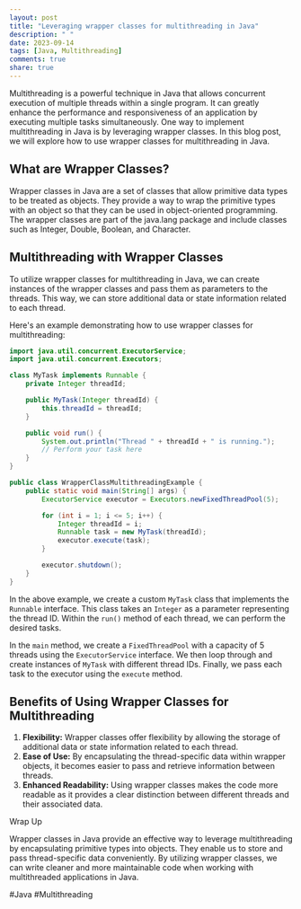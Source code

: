 ```yaml
---
layout: post
title: "Leveraging wrapper classes for multithreading in Java"
description: " "
date: 2023-09-14
tags: [Java, Multithreading]
comments: true
share: true
---
```


Multithreading is a powerful technique in Java that allows concurrent execution of multiple threads within a single program. It can greatly enhance the performance and responsiveness of an application by executing multiple tasks simultaneously. One way to implement multithreading in Java is by leveraging wrapper classes. In this blog post, we will explore how to use wrapper classes for multithreading in Java.

## What are Wrapper Classes?

Wrapper classes in Java are a set of classes that allow primitive data types to be treated as objects. They provide a way to wrap the primitive types with an object so that they can be used in object-oriented programming. The wrapper classes are part of the java.lang package and include classes such as Integer, Double, Boolean, and Character.

## Multithreading with Wrapper Classes

To utilize wrapper classes for multithreading in Java, we can create instances of the wrapper classes and pass them as parameters to the threads. This way, we can store additional data or state information related to each thread.

Here's an example demonstrating how to use wrapper classes for multithreading:

```java
import java.util.concurrent.ExecutorService;
import java.util.concurrent.Executors;

class MyTask implements Runnable {
    private Integer threadId;

    public MyTask(Integer threadId) {
        this.threadId = threadId;
    }

    public void run() {
        System.out.println("Thread " + threadId + " is running.");
        // Perform your task here
    }
}

public class WrapperClassMultithreadingExample {
    public static void main(String[] args) {
        ExecutorService executor = Executors.newFixedThreadPool(5);

        for (int i = 1; i <= 5; i++) {
            Integer threadId = i;
            Runnable task = new MyTask(threadId);
            executor.execute(task);
        }

        executor.shutdown();
    }
}
```

In the above example, we create a custom `MyTask` class that implements the `Runnable` interface. This class takes an `Integer` as a parameter representing the thread ID. Within the `run()` method of each thread, we can perform the desired tasks.

In the `main` method, we create a `FixedThreadPool` with a capacity of 5 threads using the `ExecutorService` interface. We then loop through and create instances of `MyTask` with different thread IDs. Finally, we pass each task to the executor using the `execute` method.

## Benefits of Using Wrapper Classes for Multithreading

1. **Flexibility:** Wrapper classes offer flexibility by allowing the storage of additional data or state information related to each thread.
2. **Ease of Use:** By encapsulating the thread-specific data within wrapper objects, it becomes easier to pass and retrieve information between threads.
3. **Enhanced Readability:** Using wrapper classes makes the code more readable as it provides a clear distinction between different threads and their associated data.

Wrap Up

Wrapper classes in Java provide an effective way to leverage multithreading by encapsulating primitive types into objects. They enable us to store and pass thread-specific data conveniently. By utilizing wrapper classes, we can write cleaner and more maintainable code when working with multithreaded applications in Java.

#Java #Multithreading